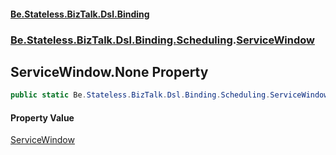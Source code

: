 #### [Be.Stateless.BizTalk.Dsl.Binding](README.md 'README')
### [Be.Stateless.BizTalk.Dsl.Binding.Scheduling](Be.Stateless.BizTalk.Dsl.Binding.Scheduling.md 'Be.Stateless.BizTalk.Dsl.Binding.Scheduling').[ServiceWindow](ServiceWindow.md 'Be.Stateless.BizTalk.Dsl.Binding.Scheduling.ServiceWindow')

## ServiceWindow.None Property

```csharp
public static Be.Stateless.BizTalk.Dsl.Binding.Scheduling.ServiceWindow None { get; }
```

#### Property Value
[ServiceWindow](ServiceWindow.md 'Be.Stateless.BizTalk.Dsl.Binding.Scheduling.ServiceWindow')